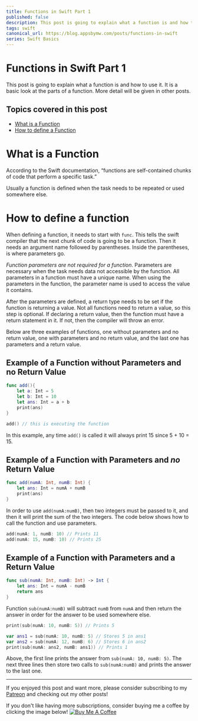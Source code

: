 ```yaml
---
title: Functions in Swift Part 1
published: false
description: This post is going to explain what a function is and how to use it.
tags: swift
canonical_url: https://blog.appsbymw.com/posts/functions-in-swift
series: Swift Basics
---
```

# Functions in Swift Part 1

This post is going to explain what a function is and how to use it. It is a basic look at the parts of a function. More detail will be given in other posts.

## Topics covered in this post
- [What is a Function](#what-is-a-function)
- [How to define a Function](#how-to-define-a-function)

# What is a Function
According to the Swift documentation, “functions are self-contained chunks of code that perform a specific task.”

Usually a function is defined when the task needs to be repeated or used somewhere else.

# How to define a function
When defining a function, it needs to start with `func`. This tells the swift compiler that the next chunk of code is going to be a function. Then it needs an argument name followed by parentheses. Inside the parentheses, is where parameters go.

*Function parameters are not required for a function*. Parameters are necessary when the task needs data not accessible by the function. All parameters in a function must have a unique name. When using the parameters in the function, the parameter name is used to access the value it contains.

After the parameters are defined, a return type needs to be set if the function is returning a value. Not all functions need to return a value, so this step is optional. If declaring a return value, then the function must have a return statement in it. If not, then the compiler will throw an error.

Below are three examples of functions, one without parameters and no return value, one with parameters and no return value, and the last one has parameters and a return value.

## Example of a Function without Parameters and no Return Value

``` swift
func add(){
    let a: Int = 5
    let b: Int = 10
    let ans: Int = a + b
    print(ans)
}

add() // this is executing the function
```

In this example, any time `add()` is called it will always print 15 since 5 + 10 = 15.

## Example of a Function with Parameters and _no_ Return Value

```swift
func add(numA: Int, numB: Int) {
    let ans: Int = numA + numB
    print(ans)
}
```

In order to use `add(numA:numB)`, then two integers must be passed to it, and then it will print the sum of the two integers. The code below shows how to call the function and use parameters.

```swift
add(numA: 1, numB: 10) // Prints 11
add(numA: 15, numB: 10) // Prints 25
```

## Example of a Function with Parameters and a Return Value

```Swift
func sub(numA: Int, numB: Int) -> Int {
    let ans: Int = numA - numB
    return ans
}
```

Function `sub(numA:numB)` will subtract `numB` from `numA` and then return the answer in order for the answer to be used somewhere else.

```swift
print(sub(numA: 10, numB: 5)) // Prints 5

var ans1 = sub(numA: 10, numB: 5) // Stores 5 in ans1
var ans2 = sub(numA: 12, numB: 6) // Stores 6 in ans2
print(sub(numA: ans2, numB: ans1)) // Prints 1
```

Above, the first line prints the answer from `sub(numA: 10, numB: 5)`. The next three lines then store two calls to `sub(numA:numB)` and prints the answer to the last one.

---

If you enjoyed this post and want more, please consider subscribing to my [Patreon](https://www.patreon.com/maeganwilson_) and checking out my other posts!

If you don't like having more subscriptions, consider buying me a coffee by clicking the image below! <a href="https://www.buymeacoffee.com/appsbymw" target="_blank"><img src="https://bmc-cdn.nyc3.digitaloceanspaces.com/BMC-button-images/custom_images/orange_img.png" alt="Buy Me A Coffee" style="height: auto !important;width: auto !important;" ></a>
